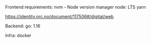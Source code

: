 Frontend requirements:
  nvm - Node version manager
  node: LTS
  yarn

  https://identity.nrc.no/document/117506#/digital/web

Backend:
  go: 1.16

Infra:
  docker